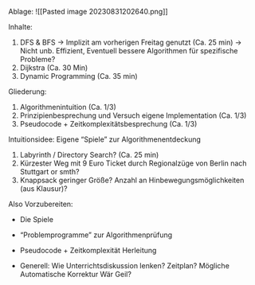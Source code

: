 Ablage:
![[Pasted image 20230831202640.png]]

Inhalte:
1. DFS & BFS -> Implizit am vorherigen Freitag genutzt (Ca. 25 min) -> Nicht unb. Effizient, Eventuell bessere Algorithmen für spezifische Probleme? 
2. Dijkstra (Ca. 30 Min)
3. Dynamic Programming (Ca. 35 min)

Gliederung:
1. Algorithmenintuition (Ca. 1/3)
2. Prinzipienbesprechung und Versuch eigene Implementation (Ca. 1/3)
3. Pseudocode + Zeitkomplexitätsbesprechung (Ca. 1/3)

Intuitionsidee: Eigene “Spiele” zur Algorithmenentdeckung
1. Labyrinth / Directory Search? (Ca. 25 min)
2. Kürzester Weg mit 9 Euro Ticket durch Regionalzüge von Berlin nach Stuttgart or smth?
3. Knappsack geringer Größe? Anzahl an Hinbewegungsmöglichkeiten (aus Klausur)?

Also Vorzubereiten:
- Die Spiele
- “Problemprogramme” zur Algorithmenprüfung
- Pseudocode + Zeitkomplexität Herleitung

- Generell: Wie Unterrichtsdiskussion lenken? Zeitplan? Mögliche Automatische Korrektur Wär Geil? 


